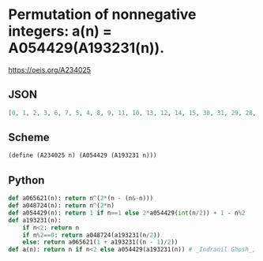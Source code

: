 # Permutation of nonnegative integers: a\(n\) \= A054429\(A193231\(n\)\)\.
https://oeis.org/A234025
## JSON
```JSON
[0, 1, 2, 3, 6, 7, 5, 4, 8, 9, 11, 10, 13, 12, 14, 15, 30, 31, 29, 28, 27, 26, 24, 25, 17, 16, 18, 19, 20, 21, 23, 22, 44, 45, 47, 46, 41, 40, 42, 43, 35, 34, 32, 33, 38, 39, 37, 36, 61, 60, 62, 63, 56, 57, 59, 58, 50, 51, 49, 48, 55, 54, 52, 53, 106, 107, 105]
```
## Scheme
```Scheme
(define (A234025 n) (A054429 (A193231 n)))
```
## Python
```Python
def a065621(n): return n^(2*(n - (n&-n)))
def a048724(n): return n^(2*n)
def a054429(n): return 1 if n==1 else 2*a054429(int(n/2)) + 1 - n%2
def a193231(n):
    if n<2: return n
    if n%2==0: return a048724(a193231(n/2))
    else: return a065621(1 + a193231((n - 1)/2))
def a(n): return n if n<2 else a054429(a193231(n)) # _Indranil Ghosh_, Jun 05 2017
```
